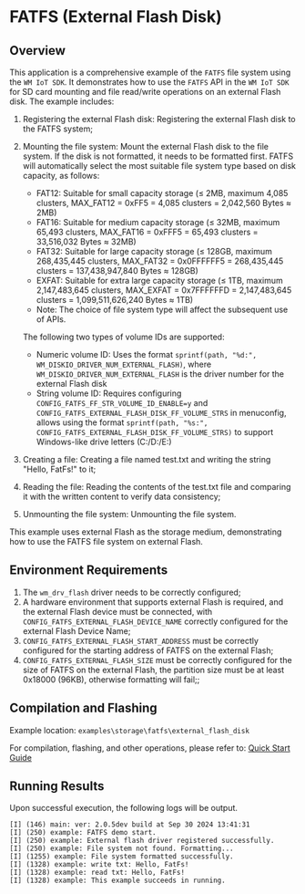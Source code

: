 # FATFS (External Flash Disk)

## Overview

This application is a comprehensive example of the `FATFS` file system using the `WM IoT SDK`. It demonstrates how to use the `FATFS` API in the `WM IoT SDK` for SD card mounting and file read/write operations on an external Flash disk. The example includes:

1. Registering the external Flash disk: Registering the external Flash disk to the FATFS system;
2. Mounting the file system: Mount the external Flash disk to the file system.
   If the disk is not formatted, it needs to be formatted first. FATFS will automatically select the most suitable file system type based on disk capacity, as follows:
   - FAT12: Suitable for small capacity storage (≤ 2MB, maximum 4,085 clusters, MAX_FAT12 = 0xFF5 = 4,085 clusters = 2,042,560 Bytes ≈ 2MB)
   - FAT16: Suitable for medium capacity storage (≤ 32MB, maximum 65,493 clusters, MAX_FAT16 = 0xFFF5 = 65,493 clusters = 33,516,032 Bytes ≈ 32MB)
   - FAT32: Suitable for large capacity storage (≤ 128GB, maximum 268,435,445 clusters, MAX_FAT32 = 0x0FFFFFF5 = 268,435,445 clusters = 137,438,947,840 Bytes ≈ 128GB)
   - EXFAT: Suitable for extra large capacity storage (≤ 1TB, maximum 2,147,483,645 clusters, MAX_EXFAT = 0x7FFFFFFD = 2,147,483,645 clusters = 1,099,511,626,240 Bytes ≈ 1TB)
   - Note: The choice of file system type will affect the subsequent use of APIs.

   The following two types of volume IDs are supported:
   - Numeric volume ID: Uses the format `sprintf(path, "%d:", WM_DISKIO_DRIVER_NUM_EXTERNAL_FLASH)`, where `WM_DISKIO_DRIVER_NUM_EXTERNAL_FLASH` is the driver number for the external Flash disk
   - String volume ID: Requires configuring `CONFIG_FATFS_FF_STR_VOLUME_ID_ENABLE=y` and `CONFIG_FATFS_EXTERNAL_FLASH_DISK_FF_VOLUME_STRS` in menuconfig, allows using the format `sprintf(path, "%s:", CONFIG_FATFS_EXTERNAL_FLASH_DISK_FF_VOLUME_STRS)` to support Windows-like drive letters (C:/D:/E:)
3. Creating a file: Creating a file named test.txt and writing the string "Hello, FatFs!" to it;
4. Reading the file: Reading the contents of the test.txt file and comparing it with the written content to verify data consistency;
5. Unmounting the file system: Unmounting the file system.

This example uses external Flash as the storage medium, demonstrating how to use the FATFS file system on external Flash.

## Environment Requirements

1. The `wm_drv_flash` driver needs to be correctly configured;
2. A hardware environment that supports external Flash is required, and the external Flash device must be connected, with `CONFIG_FATFS_EXTERNAL_FLASH_DEVICE_NAME` correctly configured for the external Flash Device Name;
3. `CONFIG_FATFS_EXTERNAL_FLASH_START_ADDRESS` must be correctly configured for the starting address of FATFS on the external Flash;
4. `CONFIG_FATFS_EXTERNAL_FLASH_SIZE` must be correctly configured for the size of FATFS on the external Flash, the partition size must be at least 0x18000 (96KB), otherwise formatting will fail;;

## Compilation and Flashing

Example location: `examples\storage\fatfs\external_flash_disk`

For compilation, flashing, and other operations, please refer to: [Quick Start Guide](https://doc.winnermicro.net/w800/zh_CN/latest/get_started/index.html)

## Running Results

Upon successful execution, the following logs will be output.

```
[I] (146) main: ver: 2.0.5dev build at Sep 30 2024 13:41:31
[I] (250) example: FATFS demo start.
[I] (250) example: External flash driver registered successfully.
[I] (250) example: File system not found. Formatting...
[I] (1255) example: File system formatted successfully.
[I] (1328) example: write txt: Hello, FatFs!
[I] (1328) example: read txt: Hello, FatFs!
[I] (1328) example: This example succeeds in running.
```